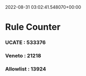 2022-08-31 03:02:41.548070+00:00
# Rule Counter 
 ### UCATE : 533376

 ### Veneto : 21218

 ### Allowlist : 13924